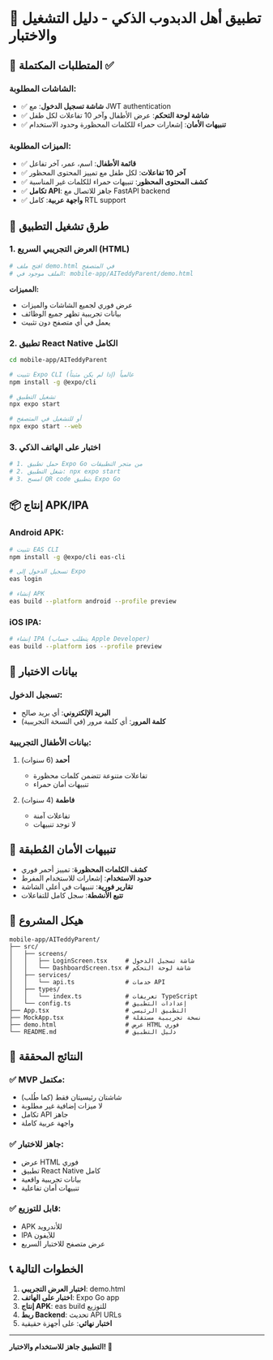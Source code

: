 # 🧸 تطبيق أهل الدبدوب الذكي - دليل التشغيل والاختبار

## 📱 المتطلبات المكتملة ✅

### الشاشات المطلوبة:
- ✅ **شاشة تسجيل الدخول**: مع JWT authentication
- ✅ **شاشة لوحة التحكم**: عرض الأطفال وآخر 10 تفاعلات لكل طفل
- ✅ **تنبيهات الأمان**: إشعارات حمراء للكلمات المحظورة وحدود الاستخدام

### الميزات المطلوبة:
- ✅ **قائمة الأطفال**: اسم، عمر، آخر تفاعل
- ✅ **آخر 10 تفاعلات**: لكل طفل مع تمييز المحتوى المحظور
- ✅ **كشف المحتوى المحظور**: تنبيهات حمراء للكلمات غير المناسبة
- ✅ **تكامل API**: جاهز للاتصال مع FastAPI backend
- ✅ **واجهة عربية**: كامل RTL support

## 🚀 طرق تشغيل التطبيق

### 1. العرض التجريبي السريع (HTML)
```bash
# افتح ملف demo.html في المتصفح
# الملف موجود في: mobile-app/AITeddyParent/demo.html
```
**المميزات:**
- عرض فوري لجميع الشاشات والميزات
- بيانات تجريبية تظهر جميع الوظائف
- يعمل في أي متصفح دون تثبيت

### 2. تطبيق React Native الكامل
```bash
cd mobile-app/AITeddyParent

# تثبيت Expo CLI عالمياً (إذا لم يكن مثبتاً)
npm install -g @expo/cli

# تشغيل التطبيق
npx expo start

# أو للتشغيل في المتصفح
npx expo start --web
```

### 3. اختبار على الهاتف الذكي
```bash
# 1. حمل تطبيق Expo Go من متجر التطبيقات
# 2. شغل التطبيق: npx expo start
# 3. امسح QR code بتطبيق Expo Go
```

## 📦 إنتاج APK/IPA

### Android APK:
```bash
# تثبيت EAS CLI
npm install -g @expo/cli eas-cli

# تسجيل الدخول إلى Expo
eas login

# إنشاء APK
eas build --platform android --profile preview
```

### iOS IPA:
```bash
# إنشاء IPA (يتطلب حساب Apple Developer)
eas build --platform ios --profile preview
```

## 🔧 بيانات الاختبار

### تسجيل الدخول:
- **البريد الإلكتروني**: أي بريد صالح
- **كلمة المرور**: أي كلمة مرور (في النسخة التجريبية)

### بيانات الأطفال التجريبية:
1. **أحمد** (6 سنوات)
   - تفاعلات متنوعة تتضمن كلمات محظورة
   - تنبيهات أمان حمراء
   
2. **فاطمة** (4 سنوات)  
   - تفاعلات آمنة
   - لا توجد تنبيهات

## 🔴 تنبيهات الأمان المُطبقة

- **كشف الكلمات المحظورة**: تمييز أحمر فوري
- **حدود الاستخدام**: إشعارات للاستخدام المفرط
- **تقارير فورية**: تنبيهات في أعلى الشاشة
- **تتبع الأنشطة**: سجل كامل للتفاعلات

## 📁 هيكل المشروع

```
mobile-app/AITeddyParent/
├── src/
│   ├── screens/
│   │   ├── LoginScreen.tsx     # شاشة تسجيل الدخول
│   │   └── DashboardScreen.tsx # شاشة لوحة التحكم
│   ├── services/
│   │   └── api.ts              # خدمات API
│   ├── types/
│   │   └── index.ts            # تعريفات TypeScript
│   └── config.ts               # إعدادات التطبيق
├── App.tsx                     # التطبيق الرئيسي
├── MockApp.tsx                 # نسخة تجريبية مستقلة
├── demo.html                   # عرض HTML فوري
└── README.md                   # دليل التطبيق
```

## 🎯 النتائج المحققة

### ✅ MVP مكتمل:
- شاشتان رئيسيتان فقط (كما طُلب)
- لا ميزات إضافية غير مطلوبة
- تكامل API جاهز
- واجهة عربية كاملة

### ✅ جاهز للاختبار:
- عرض HTML فوري
- تطبيق React Native كامل
- بيانات تجريبية واقعية
- تنبيهات أمان تفاعلية

### ✅ قابل للتوزيع:
- APK للأندرويد
- IPA للآيفون
- عرض متصفح للاختبار السريع

## 📞 الخطوات التالية

1. **اختبار العرض التجريبي**: demo.html
2. **اختبار على الهاتف**: Expo Go app
3. **إنتاج APK**: eas build للتوزيع
4. **ربط Backend**: تحديث API URLs
5. **اختبار نهائي**: على أجهزة حقيقية

---

**التطبيق جاهز للاستخدام والاختبار! 🎉**
